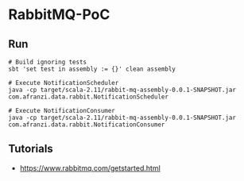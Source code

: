 # RabbitMQ-PoC


## Run

```
# Build ignoring tests
sbt 'set test in assembly := {}' clean assembly

# Execute NotificationScheduler
java -cp target/scala-2.11/rabbit-mq-assembly-0.0.1-SNAPSHOT.jar  com.afranzi.data.rabbit.NotificationScheduler

# Execute NotificationConsumer
java -cp target/scala-2.11/rabbit-mq-assembly-0.0.1-SNAPSHOT.jar  com.afranzi.data.rabbit.NotificationConsumer
```


## Tutorials

- https://www.rabbitmq.com/getstarted.html